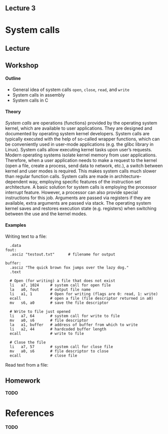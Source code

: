 Lecture 3
---

# System calls

## Lecture

<!---
Slides ([PDF](CA_Lecture_01.pdf), [PPTX](CA_Lecture_01.pptx)).

Outline:
-->
## Workshop

#### Outline

* General idea of system calls `open`, `close`, `read`, and `write` 
* System calls in assembly
* System calls in C

#### Theory

_System calls_ are operations (functions) provided by the operating system kernel,
which are available to user applications.
They are designed and documented by operating system kernel developers.
System calls are typically executed with the help of so-called wrapper functions,
which can be conveniently used in user-mode applications (e.g. the glibc library in Linux).
System calls allow executing kernel tasks upon user’s requests.
Modern operating systems isolate kernel memory from user applications.
Therefore, when a user application needs to make a request to the kernel
(open a file, create a process, send data to network, etc.), a switch between kernel and user modes is required.
This makes system calls much slower than regular function calls.
System calls are made in architecture-dependent way, employing specific features of the instruction set architecture.
A basic solution for system calls is employing the processor interrupt feature.
However, a processor can also provide special instructions for this job.
Arguments are passed via registers if they are available, extra arguments are passed via stack.
The operating system kernel saves and restores execution state (e.g. registers)
when switching between the use and the kernel modes.

#### Examples

Writing text to a file:

```assembly
  .data
fout:   
  .asciz "testout.txt"      # filename for output

buffer:
  .asciz "The quick brown fox jumps over the lazy dog."
  .text

  # Open (for writing) a file that does not exist
  li   a7, 1024     # system call for open file
  la   a0, fout     # output file name
  li   a1, 1        # Open for writing (flags are 0: read, 1: write)
  ecall             # open a file (file descriptor returned in a0)
  mv   s6, a0       # save the file descriptor

  # Write to file just opened
  li   a7, 64       # system call for write to file
  mv   a0, s6       # file descriptor
  la   a1, buffer   # address of buffer from which to write
  li   a2, 44       # hardcoded buffer length
  ecall             # write to file

  # Close the file
  li   a7, 57       # system call for close file
  mv   a0, s6       # file descriptor to close
  ecall             # close file
```

Read text from a file:



## Homework

__TODO__

# References

__TODO__

